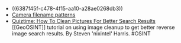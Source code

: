- ((6387f45f-c478-4f15-aa10-a28ae0268db3))
- [Camera filename patterns](https://github.com/seintpl/osint/blob/main/camera-filename-pattern.md)
- [Quiztime: How To Clean Pictures For Better Search Results](https://nixintel.info/osint/quiztime-how-to-clean-pictures-for-better-search-results/) [[GeoOSINT]] tutorial on using image cleanup to get better reverse image search results. By Steven 'nixintel' Harris. #OSINT